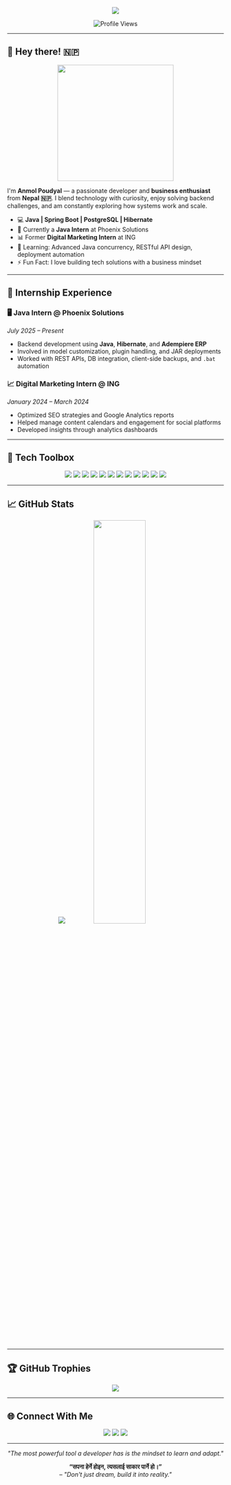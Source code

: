 <div align="center">
  <img src="https://capsule-render.vercel.app/api?type=waving&color=4e54c8,8f94fb&height=250&section=header&text=👨‍💻%20Anmol%20Poudyal&fontSize=60&fontColor=FFFFFF&animation=fadeIn&desc=Passionate%20Developer%20|%20Business%20Enthusiast&descSize=20" />
</div>

<p align="center">
  <img src="https://komarev.com/ghpvc/?username=Anmolpoudyal&label=Profile%20Views&color=8f94fb&style=for-the-badge" alt="Profile Views" />
</p>

---

## 👋 Hey there! 🇳🇵

<div align="center">
  <img src="https://media.giphy.com/media/qgQUggAC3Pfv687qPC/giphy.gif" width="270" height="270">
</div>

I'm **Anmol Poudyal** — a passionate developer and **business enthusiast** from **Nepal 🇳🇵**. I blend technology with curiosity, enjoy solving backend challenges, and am constantly exploring how systems work and scale.

- 💻 **Java | Spring Boot | PostgreSQL | Hibernate**
- 🚀 Currently a **Java Intern** at Phoenix Solutions
- 📊 Former **Digital Marketing Intern** at ING
- 🌱 Learning: Advanced Java concurrency, RESTful API design, deployment automation
- ⚡ Fun Fact: I love building tech solutions with a business mindset

---

## 💼 Internship Experience

### 🖥 Java Intern @ Phoenix Solutions  
*July 2025 – Present*  
- Backend development using **Java**, **Hibernate**, and **Adempiere ERP**
- Involved in model customization, plugin handling, and JAR deployments
- Worked with REST APIs, DB integration, client-side backups, and `.bat` automation

### 📈 Digital Marketing Intern @ ING  
*January 2024 – March 2024*  
- Optimized SEO strategies and Google Analytics reports  
- Helped manage content calendars and engagement for social platforms  
- Developed insights through analytics dashboards

---



## 🧰 Tech Toolbox

<p align="center">
  <img src="https://img.shields.io/badge/Java-ED8B00?style=for-the-badge&logo=openjdk&logoColor=white" />
  <img src="https://img.shields.io/badge/SpringBoot-6DB33F?style=for-the-badge&logo=spring-boot&logoColor=white" />
  <img src="https://img.shields.io/badge/PostgreSQL-336791?style=for-the-badge&logo=postgresql&logoColor=white" />
  <img src="https://img.shields.io/badge/Hibernate-59666C?style=for-the-badge&logo=hibernate&logoColor=white" />
  <img src="https://img.shields.io/badge/Python-3776AB?style=for-the-badge&logo=python&logoColor=white" />
  <img src="https://img.shields.io/badge/React-61DAFB?style=for-the-badge&logo=react&logoColor=black" />
  <img src="https://img.shields.io/badge/JavaScript-F7DF1E?style=for-the-badge&logo=javascript&logoColor=black" />
  <img src="https://img.shields.io/badge/TypeScript-3178C6?style=for-the-badge&logo=typescript&logoColor=white" />
  <img src="https://img.shields.io/badge/Bash-121011?style=for-the-badge&logo=gnubash&logoColor=white" />
  <img src="https://img.shields.io/badge/Git-EE513B?style=for-the-badge&logo=git&logoColor=white" />
  <img src="https://img.shields.io/badge/Docker-2496ED?style=for-the-badge&logo=docker&logoColor=white" />
  <img src="https://img.shields.io/badge/MySQL-005C84?style=for-the-badge&logo=mysql&logoColor=white" />

</p>


---

## 📈 GitHub Stats

<div align="center">
  <picture>
    <source 
      srcset="https://github-readme-stats.vercel.app/api?username=Anmolpoudyal&show_icons=true&theme=tokyonight&hide_border=true"
      media="(prefers-color-scheme: dark)" />
    <source 
      srcset="https://github-readme-stats.vercel.app/api?username=Anmolpoudyal&show_icons=true&theme=default&hide_border=true"
      media="(prefers-color-scheme: light), (prefers-color-scheme: no-preference)" />
    <img 
      src="https://github-readme-stats.vercel.app/api?username=Anmolpoudyal&show_icons=true&hide_border=true" />
  </picture>
  <img src="https://streak-stats.demolab.com/?user=Anmolpoudyal&theme=tokyonight&hide_border=true" width="49%" />
</div>

---

## 🏆 GitHub Trophies

<div align="center">
  <img src="https://github-profile-trophy.vercel.app/?username=Anmolpoudyal&theme=onedark&margin-w=10&no-frame=true" />
</div>

---

## 🌐 Connect With Me

<p align="center">
  <a href="mailto:anmol.labs.code@gmail.com"><img src="https://img.shields.io/badge/Gmail-D14836?style=for-the-badge&logo=gmail&logoColor=white"></a>
  <a href="https://github.com/Anmolpoudyal"><img src="https://img.shields.io/badge/GitHub-000?style=for-the-badge&logo=github&logoColor=white"></a>
  <a href="https://www.linkedin.com/in/anmol-poudyal-171275280"><img src="https://img.shields.io/badge/LinkedIn-blue?style=for-the-badge&logo=linkedin&logoColor=white"></a>
</p>

---

<p align="center">
  <em>"The most powerful tool a developer has is the mindset to learn and adapt."</em>
</p>

<p align="center">
  <strong>“सपना हेर्ने होइन, त्यसलाई साकार पार्ने हो।”</strong><br>
  <em>– "Don't just dream, build it into reality."</em>
</p>
